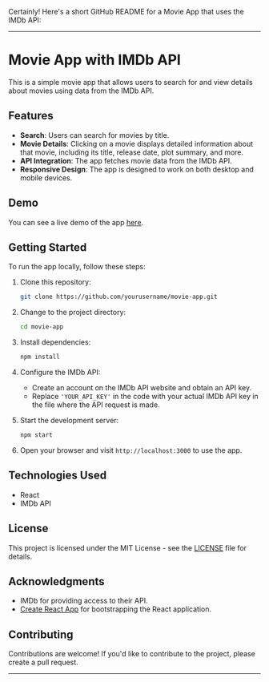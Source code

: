 Certainly! Here's a short GitHub README for a Movie App that uses the IMDb API:

---

# Movie App with IMDb API

This is a simple movie app that allows users to search for and view details about movies using data from the IMDb API.

## Features

- **Search**: Users can search for movies by title.
- **Movie Details**: Clicking on a movie displays detailed information about that movie, including its title, release date, plot summary, and more.
- **API Integration**: The app fetches movie data from the IMDb API.
- **Responsive Design**: The app is designed to work on both desktop and mobile devices.

## Demo

You can see a live demo of the app [here](https://hngx-2movieapp.netlify.app/).

## Getting Started

To run the app locally, follow these steps:

1. Clone this repository:

   ```bash
   git clone https://github.com/yourusername/movie-app.git
   ```

2. Change to the project directory:

   ```bash
   cd movie-app
   ```

3. Install dependencies:

   ```bash
   npm install
   ```

4. Configure the IMDb API:
   - Create an account on the IMDb API website and obtain an API key.
   - Replace `'YOUR_API_KEY'` in the code with your actual IMDb API key in the file where the API request is made.

5. Start the development server:

   ```bash
   npm start
   ```

6. Open your browser and visit `http://localhost:3000` to use the app.

## Technologies Used

- React
- IMDb API

## License

This project is licensed under the MIT License - see the [LICENSE](LICENSE) file for details.

## Acknowledgments

- IMDb for providing access to their API.
- [Create React App](https://github.com/facebook/create-react-app) for bootstrapping the React application.

## Contributing

Contributions are welcome! If you'd like to contribute to the project, please create a pull request.

---

